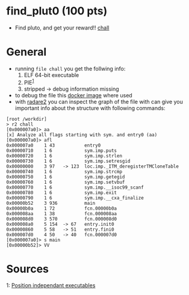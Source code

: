 # find_plut0 (100 pts)

* Find pluto, and get your reward!! [chall](https://github.com/DennisFeldbusch/CTFs/blob/main/Reversing/FindPluto/chall)

# General

* running `file chall` you get the follwing info: 
    1. ELF 64-bit executable
    2. PIE<sup>[1](#pie)</sup>
    3. stripped -> debug information missing 
* to debug the file this [docker image](https://github.com/DennisFeldbusch/RevEng-Docker) where used
* with [radare2](https://github.com/radareorg/radare2) you can inspect the graph of the file with can give you important info about the structure with following commands:
```
[root /workdir]
> r2 chall
[0x000007a0]> aa
[x] Analyze all flags starting with sym. and entry0 (aa)
[0x000007a0]> afl
0x000007a0    1 43           entry0
0x00000710    1 6            sym.imp.puts
0x00000720    1 6            sym.imp.strlen
0x00000730    1 6            sym.imp.setresgid
0x00000000    3 97   -> 123  loc.imp._ITM_deregisterTMCloneTable
0x00000740    1 6            sym.imp.strcmp
0x00000750    1 6            sym.imp.getegid
0x00000760    1 6            sym.imp.setvbuf
0x00000770    1 6            sym.imp.__isoc99_scanf
0x00000780    1 6            sym.imp.exit
0x00000790    1 6            sym.imp.__cxa_finalize
0x00000b52    3 936          main
0x00000b0a    1 72           fcn.00000b0a
0x000008aa    1 38           fcn.000008aa
0x000008d0    3 570          fcn.000008d0
0x000008a0    5 154  -> 67   entry.init0
0x00000860    5 58   -> 51   entry.fini0
0x000007d0    4 50   -> 40   fcn.000007d0
[0x000007a0]> s main
[0x00000b52]> VV
```




# Sources

<a name="pie">1</a>: [Position independant executables](https://en.wikipedia.org/wiki/Position-independent_code)


